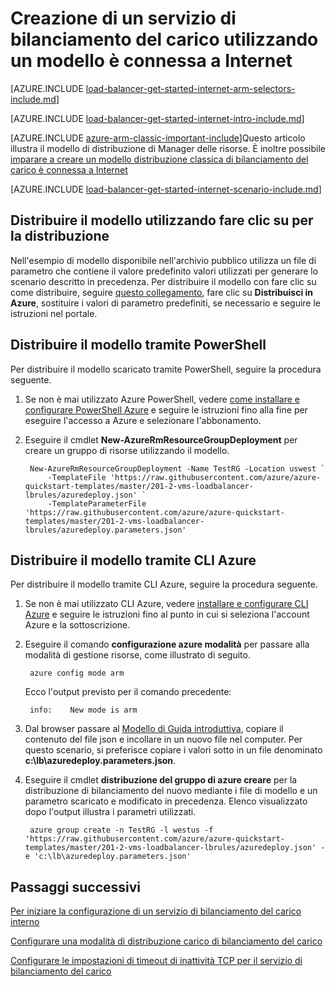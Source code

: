 <properties
   pageTitle="Creare una rete Internet affiancate in Gestione risorse utilizzando un modello di bilanciamento del carico | Microsoft Azure"
   description="Informazioni su come creare un sistema di bilanciamento del carico in Gestione risorse utilizzando un modello è connessa a Internet"
   services="load-balancer"
   documentationCenter="na"
   authors="sdwheeler"
   manager="carmonm"
   editor=""
   tags="azure-resource-manager"
/>
<tags
   ms.service="load-balancer"
   ms.devlang="na"
   ms.topic="get-started-article"
   ms.tgt_pltfrm="na"
   ms.workload="infrastructure-services"
   ms.date="10/24/2016"
   ms.author="sewhee" />

# <a name="creating-an-internet-facing-load-balancer-using-a-template"></a>Creazione di un servizio di bilanciamento del carico utilizzando un modello è connessa a Internet

[AZURE.INCLUDE [load-balancer-get-started-internet-arm-selectors-include.md](../../includes/load-balancer-get-started-internet-arm-selectors-include.md)]

[AZURE.INCLUDE [load-balancer-get-started-internet-intro-include.md](../../includes/load-balancer-get-started-internet-intro-include.md)]

[AZURE.INCLUDE [azure-arm-classic-important-include](../../includes/azure-arm-classic-important-include.md)]Questo articolo illustra il modello di distribuzione di Manager delle risorse. È inoltre possibile [imparare a creare un modello distribuzione classica di bilanciamento del carico è connessa a Internet](load-balancer-get-started-internet-classic-portal.md)


[AZURE.INCLUDE [load-balancer-get-started-internet-scenario-include.md](../../includes/load-balancer-get-started-internet-scenario-include.md)]

## <a name="deploy-the-template-by-using-click-to-deploy"></a>Distribuire il modello utilizzando fare clic su per la distribuzione

Nell'esempio di modello disponibile nell'archivio pubblico utilizza un file di parametro che contiene il valore predefinito valori utilizzati per generare lo scenario descritto in precedenza. Per distribuire il modello con fare clic su come distribuire, seguire [questo collegamento](http://go.microsoft.com/fwlink/?LinkId=544801), fare clic su **Distribuisci in Azure**, sostituire i valori di parametro predefiniti, se necessario e seguire le istruzioni nel portale.

## <a name="deploy-the-template-by-using-powershell"></a>Distribuire il modello tramite PowerShell

Per distribuire il modello scaricato tramite PowerShell, seguire la procedura seguente.

1. Se non è mai utilizzato Azure PowerShell, vedere [come installare e configurare PowerShell Azure](../../articles/powershell-install-configure.md) e seguire le istruzioni fino alla fine per eseguire l'accesso a Azure e selezionare l'abbonamento.

2. Eseguire il cmdlet **New-AzureRmResourceGroupDeployment** per creare un gruppo di risorse utilizzando il modello.

        New-AzureRmResourceGroupDeployment -Name TestRG -Location uswest `
            -TemplateFile 'https://raw.githubusercontent.com/azure/azure-quickstart-templates/master/201-2-vms-loadbalancer-lbrules/azuredeploy.json' `
            -TemplateParameterFile 'https://raw.githubusercontent.com/azure/azure-quickstart-templates/master/201-2-vms-loadbalancer-lbrules/azuredeploy.parameters.json'

## <a name="deploy-the-template-by-using-the-azure-cli"></a>Distribuire il modello tramite CLI Azure

Per distribuire il modello tramite CLI Azure, seguire la procedura seguente.

1. Se non è mai utilizzato CLI Azure, vedere [installare e configurare CLI Azure](../../articles/xplat-cli-install.md) e seguire le istruzioni fino al punto in cui si seleziona l'account Azure e la sottoscrizione.
2. Eseguire il comando **configurazione azure modalità** per passare alla modalità di gestione risorse, come illustrato di seguito.

        azure config mode arm

    Ecco l'output previsto per il comando precedente:

        info:    New mode is arm

3. Dal browser passare al [Modello di Guida introduttiva](https://github.com/Azure/azure-quickstart-templates/tree/master/201-2-vms-loadbalancer-lbrules), copiare il contenuto del file json e incollare in un nuovo file nel computer. Per questo scenario, si preferisce copiare i valori sotto in un file denominato **c:\lb\azuredeploy.parameters.json**.
4. Eseguire il cmdlet **distribuzione del gruppo di azure creare** per la distribuzione di bilanciamento del nuovo mediante i file di modello e un parametro scaricato e modificato in precedenza. Elenco visualizzato dopo l'output illustra i parametri utilizzati.

        azure group create -n TestRG -l westus -f 'https://raw.githubusercontent.com/azure/azure-quickstart-templates/master/201-2-vms-loadbalancer-lbrules/azuredeploy.json' -e 'c:\lb\azuredeploy.parameters.json'

## <a name="next-steps"></a>Passaggi successivi

[Per iniziare la configurazione di un servizio di bilanciamento del carico interno](load-balancer-get-started-ilb-arm-ps.md)

[Configurare una modalità di distribuzione carico di bilanciamento del carico](load-balancer-distribution-mode.md)

[Configurare le impostazioni di timeout di inattività TCP per il servizio di bilanciamento del carico](load-balancer-tcp-idle-timeout.md)
